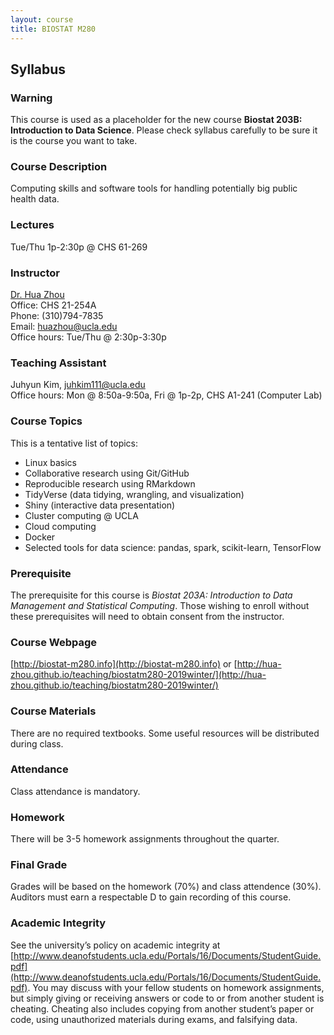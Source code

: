 ```yaml
---
layout: course
title: BIOSTAT M280
---
```


## Syllabus

### Warning

This course is used as a placeholder for the new course **Biostat 203B: Introduction to Data Science**. Please check syllabus carefully to be sure it is the course you want to take.

### Course Description

Computing skills and software tools for handling potentially big public health data.   

### Lectures  

Tue/Thu 1p-2:30p @ CHS 61-269   

### Instructor

[Dr. Hua Zhou](http://hua-zhou.github.io/)  
Office: CHS 21-254A  
Phone: (310)794-7835  
Email: <huazhou@ucla.edu>  
Office hours: Tue/Thu @ 2:30p-3:30p

### Teaching Assistant

Juhyun Kim, <juhkim111@ucla.edu>  
Office hours: Mon @ 8:50a-9:50a, Fri @ 1p-2p, CHS A1-241 (Computer Lab)  

### Course Topics

This is a tentative list of topics:  
* Linux basics  
* Collaborative research using Git/GitHub   
* Reproducible research using RMarkdown   
* TidyVerse (data tidying, wrangling, and visualization)  
* Shiny (interactive data presentation)  
* Cluster computing @ UCLA  
* Cloud computing  
* Docker  
* Selected tools for data science: pandas, spark, scikit-learn, TensorFlow  

### Prerequisite

The prerequisite for this course is _Biostat 203A: Introduction to Data Management and Statistical Computing_. Those wishing to enroll without these prerequisites will need to obtain consent from the instructor.  

### Course Webpage

[http://biostat-m280.info](http://biostat-m280.info) or [http://hua-zhou.github.io/teaching/biostatm280-2019winter/](http://hua-zhou.github.io/teaching/biostatm280-2019winter/)

### Course Materials

There are no required textbooks. Some useful resources will be distributed during class.

### Attendance

Class attendance is mandatory.

### Homework

There will be 3-5 homework assignments throughout the quarter.  


### Final Grade

Grades will be based on the homework (70%) and class attendence (30%). Auditors must earn a respectable D to gain recording of this course.

### Academic Integrity

See the university’s policy on academic integrity at [http://www.deanofstudents.ucla.edu/Portals/16/Documents/StudentGuide.pdf](http://www.deanofstudents.ucla.edu/Portals/16/Documents/StudentGuide.pdf). You may discuss with your fellow students on homework assignments, but simply giving or receiving answers or code to or from another student is cheating. Cheating also includes copying from another student’s paper or code, using unauthorized materials during exams, and falsifying data.

